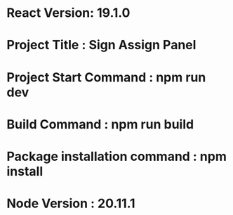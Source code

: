 # React Version: 19.1.0

# Project Title : Sign Assign Panel

# Project Start Command : npm run dev

# Build Command : npm run build

# Package installation command : npm install

# Node Version : 20.11.1
